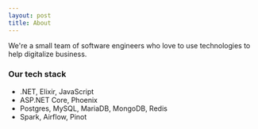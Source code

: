 ```yaml
---
layout: post
title: About
---
```


We're a small team of software engineers who love to use technologies to help digitalize business.  

### Our tech stack

* .NET, Elixir, JavaScript
* ASP.NET Core, Phoenix
* Postgres, MySQL, MariaDB, MongoDB, Redis
* Spark, Airflow, Pinot
